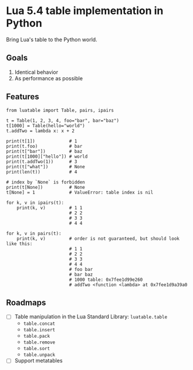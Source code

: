 # Lua 5.4 table implementation in Python

Bring Lua's table to the Python world.

## Goals
1. Identical behavior
1. As performance as possible

## Features

```python3
from luatable import Table, pairs, ipairs

t = Table(1, 2, 3, 4, foo="bar", bar="baz")
t[1000] = Table(hello="world")
t.addTwo = lambda x: x + 2

print(t[1])             # 1
print(t.foo)            # bar
print(t["bar"])         # baz
print(t[1000]["hello"]) # world
print(t.addTwo(1))      # 3
print(t["what"])        # None
print(len(t))           # 4

# index by `None` is forbidden
print(t[None])          # None
t[None] = 1             # ValueError: table index is nil

for k, v in ipairs(t):
    print(k, v)         # 1 1
                        # 2 2
                        # 3 3
                        # 4 4

for k, v in pairs(t):
    print(k, v)         # order is not guaranteed, but should look like this:
                        # 1 1
                        # 2 2
                        # 3 3
                        # 4 4
                        # foo bar
                        # bar baz
                        # 1000 table: 0x7fee1d99e260
                        # addTwo <function <lambda> at 0x7fee1d9a39a0
```


## Roadmaps
- [ ] Table manipulation in the Lua Standard Library: `luatable.table`
    - `table.concat`
    - `table.insert`
    - `table.pack`
    - `table.remove`
    - `table.sort`
    - `table.unpack`
- [ ] Support metatables
